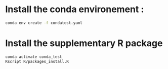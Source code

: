 # Install the conda environement :
```bash
conda env create -f condatest.yaml
```

# Install the supplementary R package
```bash
conda activate conda_test
Rscript R/packages_install.R
```
